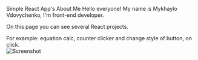 Simple React App's
About Me
Hello everyone! My name is Mykhaylo Vdovychenko, I'm front-end developer.

On this page you can see several React projects.

For example: equation calc, counter clicker and change style of button, on click.
<br />
![Screenshot](https://github.com/mihavd92/equation-calc/blob/public/image.jpg)


